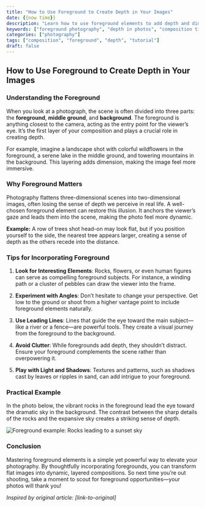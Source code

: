 ```yaml
---
title: "How to Use Foreground to Create Depth in Your Images"
date: {{now time}}
description: "Learn how to use foreground elements to add depth and dimension to your photos. Discover practical tips and examples for stunning compositions."
keywords: ["foreground photography", "depth in photos", "composition tips", "landscape photography", "photography techniques"]
categories: ["photography"]
tags: ["composition", "foreground", "depth", "tutorial"]
draft: false
---
```


## How to Use Foreground to Create Depth in Your Images

### Understanding the Foreground

When you look at a photograph, the scene is often divided into three parts: the **foreground**, **middle ground**, and **background**. The foreground is anything closest to the camera, acting as the entry point for the viewer’s eye. It’s the first layer of your composition and plays a crucial role in creating depth.

For example, imagine a landscape shot with colorful wildflowers in the foreground, a serene lake in the middle ground, and towering mountains in the background. This layering adds dimension, making the image feel more immersive.

### Why Foreground Matters

Photography flattens three-dimensional scenes into two-dimensional images, often losing the sense of depth we perceive in real life. A well-chosen foreground element can restore this illusion. It anchors the viewer’s gaze and leads them into the scene, making the photo feel more dynamic.

**Example:** A row of trees shot head-on may look flat, but if you position yourself to the side, the nearest tree appears larger, creating a sense of depth as the others recede into the distance.

### Tips for Incorporating Foreground

1. **Look for Interesting Elements**: Rocks, flowers, or even human figures can serve as compelling foreground subjects. For instance, a winding path or a cluster of pebbles can draw the viewer into the frame.

2. **Experiment with Angles**: Don’t hesitate to change your perspective. Get low to the ground or shoot from a higher vantage point to include foreground elements naturally.

3. **Use Leading Lines**: Lines that guide the eye toward the main subject—like a river or a fence—are powerful tools. They create a visual journey from the foreground to the background.

4. **Avoid Clutter**: While foregrounds add depth, they shouldn’t distract. Ensure your foreground complements the scene rather than overpowering it.

5. **Play with Light and Shadows**: Textures and patterns, such as shadows cast by leaves or ripples in sand, can add intrigue to your foreground.

### Practical Example

In the photo below, the vibrant rocks in the foreground lead the eye toward the dramatic sky in the background. The contrast between the sharp details of the rocks and the expansive sky creates a striking sense of depth.

![Foreground example: Rocks leading to a sunset sky](link-to-image)

### Conclusion

Mastering foreground elements is a simple yet powerful way to elevate your photography. By thoughtfully incorporating foregrounds, you can transform flat images into dynamic, layered compositions. So next time you’re out shooting, take a moment to scout for foreground opportunities—your photos will thank you!

*Inspired by original article: [link-to-original]*
